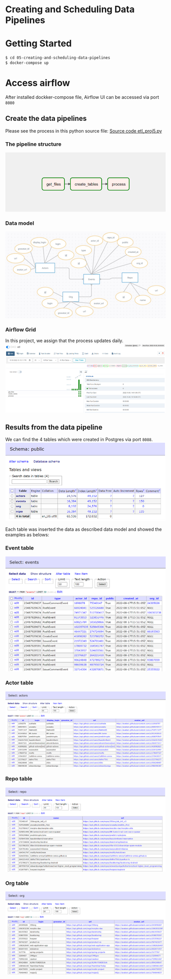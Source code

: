# Creating and Scheduling Data Pipelines

# Getting Started

```
$ cd 05-creating-and-scheduling-data-pipelines 
$ docker-compose up
```

# Access airflow
After installed dockker-compose file, Airflow UI can be accessed via port `8080`

## Create the data pipelines
Please see the process in this python source file: [Source code etl_proj5.py](https://github.com/Sirith3p/swu-ds525/blob/main/05-creating-and-scheduling-data-pipelines/dags/etl_proj5.py)

### The pipeline structure
![alt text](https://github.com/Sirith3p/swu-ds525/blob/main/05-creating-and-scheduling-data-pipelines/images/proj5-2.png)

### Data model
![alt text](https://github.com/Sirith3p/swu-ds525/blob/0f8072eeb356467a29acdc03b56ecb8e55b342af/01-data-modeling-I/Project1_ER_diagram.jpg)

### Airflow Grid 
In this project, we assign that the process updates daily.
![alt text](https://github.com/Sirith3p/swu-ds525/blob/main/05-creating-and-scheduling-data-pipelines/images/proj5-1.png)

## Results from the data pipeline
We can find the 4 tables which were created in Postgres via port `8088`.
![alt text](https://github.com/Sirith3p/swu-ds525/blob/main/05-creating-and-scheduling-data-pipelines/images/proj5-3.png)

Each table was inserted the data as described data model and showed the examples as belows:

### Event table
![alt text](https://github.com/Sirith3p/swu-ds525/blob/main/05-creating-and-scheduling-data-pipelines/images/proj5-4.png) 

### Actor table
![alt text](https://github.com/Sirith3p/swu-ds525/blob/main/05-creating-and-scheduling-data-pipelines/images/proj5-5.png) 

### Repo table
![alt text](https://github.com/Sirith3p/swu-ds525/blob/main/05-creating-and-scheduling-data-pipelines/images/proj5-7.png) 

### Org table
![alt text](https://github.com/Sirith3p/swu-ds525/blob/main/05-creating-and-scheduling-data-pipelines/images/proj5-6.png) 
